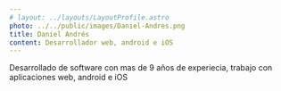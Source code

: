 ```yaml
---
# layout: ../layouts/LayoutProfile.astro
photo: ../../public/images/Daniel-Andres.png
title: Daniel Andrés
content: Desarrollador web, android e iOS
---
```


Desarrollado de software con mas de 9 años de experiecia, trabajo con aplicaciones web, android e iOS
